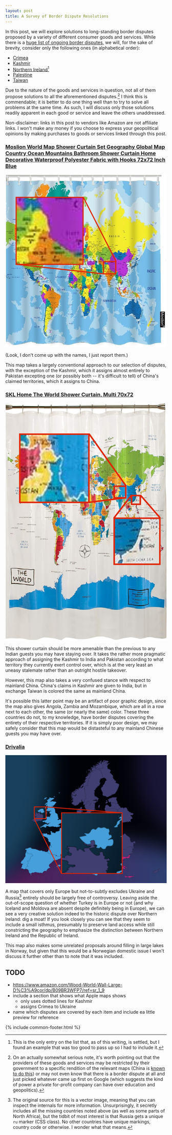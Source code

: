 ```yaml
---
layout: post
title: A Survey of Border Dispute Resolutions
---
```


In this post, we will explore solutions to long-standing border disputes proposed by a variety of different consumer goods and services. While there is a [huge list of ongoing border disputes](https://en.wikipedia.org/wiki/List_of_territorial_disputes), we will, for the sake of brevity, consider only the following ones (in alphabetical order):

- [Crimea](https://en.wikipedia.org/wiki/Russian_occupation_of_Crimea)
- [Kashmir](https://en.wikipedia.org/wiki/Kashmir_conflict)
- [Northern Ireland](https://en.wikipedia.org/wiki/The_Troubles)[^ireland]
- [Palestine](https://en.wikipedia.org/wiki/Palestinian_territories#Political_status_and_sovereignty)
- [Taiwan](https://en.wikipedia.org/wiki/Political_status_of_Taiwan)

[^ireland]: This is the only entry on the list that, as of this writing, is settled, but I found an example that was too good to pass up so I had to include it.

Due to the nature of the goods and services in question, not all of them propose solutions to all the aforementioned disputes.[^provider] I think this is commendable; it is better to do one thing well than to try to solve all problems at the same time. As such, I will discuss only those solutions readily apparent in each good or service and leave the others unaddressed.

[^provider]: On an actually somewhat serious note, it's worth pointing out that the providers of these goods and services may be restricted by their government to a specific rendition of the relevant maps (China is [known to do this](https://en.wikipedia.org/wiki/Restrictions_on_geographic_data_in_China#Map_content)) or may not even know that there is a border dispute at all and just picked whatever came up first on Google (which suggests the kind of power a private for-profit company can have over education and geopolitics).

Non-disclaimer: links in this post to vendors like Amazon are not affiliate links. I won't make any money if you choose to express your geopolitical opinions by making purchases to goods or services linked through this post.

### [Moslion World Map Shower Curtain Set Geography Global Map Country Ocean Mountains Bathroom Shower Curtain Home Decorative Waterproof Polyester Fabric with Hooks 72x72 Inch Blue](https://www.amazon.com/Moslion-Geography-Mountains-Decorative-Waterproof/dp/B07RK1CB8B/ref=sr_1_16)

![Moslion World Map Shower Curtain Set Geography Global Map Country Ocean Mountains Bathroom Shower Curtain Home Decorative Waterproof Polyester Fabric with Hooks 72x72 Inch Blue](/assets/border-disputes/moslion.jpg)

(Look, I don't come up with the names, I just report them.)

This map takes a largely conventional approach to our selection of disputes, with the exception of the Kashmir, which it assigns almost entirely to Pakistan excepting one (or possibly both -- it's difficult to tell) of China's claimed territories, which it assigns to China.

### [SKL Home The World Shower Curtain, Multi 70x72](https://www.amazon.com/Saturday-Knight-World-Shower-Curtain/dp/B001C4CK4C/ref=sr_1_5)

![SKL Home The World Shower Curtain, Multi 70x72](/assets/border-disputes/skl.jpg)

This shower curtain should be more amenable than the previous to any Indian guests you may have staying over. It takes the rather more pragmatic approach of assigning the Kashmir to India and Pakistan according to what territory they currently exert control over, which is at the very least an uneasy stalemate rather than an outright hostile takeover.

However, this map also takes a very confused stance with respect to mainland China. China's claims in Kashmir are given to India, but in exchange Taiwan is colored the same as mainland China.

It's possible this latter point may be an artifact of poor graphic design, since the map also gives Angola, Zambia and Mozambique, which are all in a row next to each other, the same (or nearly the same) color. These three countries do not, to my knowledge, have border disputes covering the entirety of their respective territories. If it is simply poor design, we may safely consider that this map would be distasteful to any mainland Chinese guests you may have over.

### [Drivalia](https://www.drivalia.com/eng/rent)

![Drivalia](/assets/border-disputes/drivalia.png)

A map that covers only Europe but not-to-subtly excludes Ukraine and Russia[^css] entirely should be largely free of controversy. Leaving aside the out-of-scope question of whether Turkey is in Europe or not (and why Iceland and Moldova are absent despite definitely being in Europe), we can see a very creative solution indeed to the historic dispute over Northern Ireland: dig a moat! If you look closely you can see that they seem to include a small isthmus, presumably to preserve land access while still constricting the geography to emphasize the distinction between Northern Ireland and the Republic of Ireland.

This map also makes some unrelated proposals around filling in large lakes in Norway, but given that this would be a Norwegian domestic issue I won't discuss it further other than to note that it was included.

[^css]: The original source for this is a vector image, meaning that you can inspect the internals for more information. Unsurprisingly, it secretly includes all the missing countries noted above (as well as some parts of North Africa), but the tidbit of most interest is that Russia gets a unique `ru` marker (CSS class). No other countries have unique markings, country code or otherwise. I wonder what that means.

## TODO

- https://www.amazon.com/Wood-World-Wall-Large-D%C3%A9cor/dp/B09BR3WFP7/ref=sr_1_9
- include a section that shows what Apple maps shows
  - only uses dotted lines for Kashmir
  - assigns Crimea to Ukraine
- name which disputes are covered by each item and include ea little preview for reference

{% include common-footer.html %}
